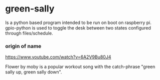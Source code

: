 # green-sally
Is a python based program intended to be run on boot on raspberry pi. gpio-python is used to toggle the desk between two states configured through files/schedule.

### origin of name
https://www.youtube.com/watch?v=6A2V9Bu80J4

Flower by moby is a popular workout song with the catch-phrase "green sally up, green sally down".